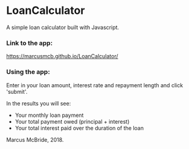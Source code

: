 # LoanCalculator

A simple loan calculator built with Javascript.

### Link to the app:

https://marcusmcb.github.io/LoanCalculator/

### Using the app:

Enter in your loan amount, interest rate and repayment length and click 'submit'.

In the results you will see:

* Your monthly loan payment
* Your total payment owed (principal + interest)
* Your total interest paid over the duration of the loan

Marcus McBride, 2018.
